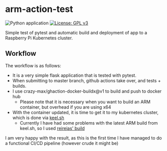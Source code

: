 # arm-action-test

![Python application](https://github.com/Kimbahir/arm-action-test/workflows/Python%20application/badge.svg) [![License: GPL v3](https://img.shields.io/badge/License-GPLv3-blue.svg)](https://www.gnu.org/licenses/gpl-3.0)

Simple test of pytest and automatic build and deployment of app to a Raspberry Pi Kubernetes cluster.

## Workflow

The workflow is as follows:

- It is a very simple flask application that is tested with pytest.
- When submitting to master branch, github actions take over, and tests + builds.
- I use crazy-max/ghaction-docker-buildx@v1 to build and push to docker hub
  - Please note that it is necessary when you want to build an ARM container, but overhead if you are using x64
- With the container updated, it is time to get it to my kubernetes cluster, which is done via [keel.sh](https://keel.sh/docs/)
  - Currently I have had some problems with the latest ARM build from keel.sh, so I used [reireias' build](https://hub.docker.com/r/reireias/keel-arm/tags)

I am very happy with the result, as this is the first time I have managed to do a functional CI/CD pipeline
(however crude it might be)
